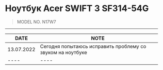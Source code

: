# Ноутбук Acer SWIFT 3 SF314-54G
> MODEL NO. N17W7
---

| DATE | NOTE |
| ---- | ---- |
| 13.07.2022 | Сегодня попытаюсь исправить проблему со звуком на ноутбуке |
| ---- | ---- |

